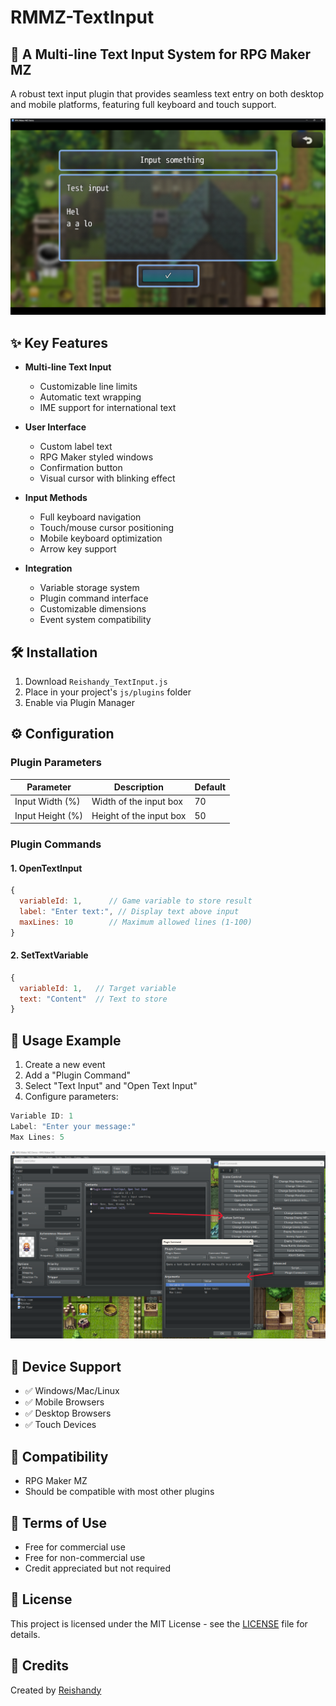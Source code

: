 # RMMZ-TextInput

## 📝 A Multi-line Text Input System for RPG Maker MZ

A robust text input plugin that provides seamless text entry on both desktop and mobile platforms, featuring full keyboard and touch support.

![Showcase](showcase.png)

## ✨ Key Features

- **Multi-line Text Input**
  - Customizable line limits
  - Automatic text wrapping
  - IME support for international text

- **User Interface**
  - Custom label text
  - RPG Maker styled windows
  - Confirmation button
  - Visual cursor with blinking effect

- **Input Methods**
  - Full keyboard navigation
  - Touch/mouse cursor positioning
  - Mobile keyboard optimization
  - Arrow key support

- **Integration**
  - Variable storage system
  - Plugin command interface
  - Customizable dimensions
  - Event system compatibility

## 🛠️ Installation

1. Download `Reishandy_TextInput.js`
2. Place in your project's `js/plugins` folder
3. Enable via Plugin Manager

## ⚙️ Configuration

### Plugin Parameters

| Parameter | Description | Default |
|-----------|-------------|---------|
| Input Width (%) | Width of the input box | 70 |
| Input Height (%) | Height of the input box | 50 |

### Plugin Commands

#### 1. OpenTextInput
```javascript
{
  variableId: 1,      // Game variable to store result
  label: "Enter text:", // Display text above input
  maxLines: 10        // Maximum allowed lines (1-100)
}
```

#### 2. SetTextVariable
```javascript
{
  variableId: 1,   // Target variable
  text: "Content"  // Text to store
}
```

## 📖 Usage Example

1. Create a new event
2. Add a "Plugin Command"
3. Select "Text Input" and "Open Text Input"
4. Configure parameters:
```javascript
Variable ID: 1
Label: "Enter your message:"
Max Lines: 5
```

![Command](command.png)

## 📱 Device Support

- ✅ Windows/Mac/Linux
- ✅ Mobile Browsers
- ✅ Desktop Browsers
- ✅ Touch Devices

## 🤝 Compatibility

- RPG Maker MZ
- Should be compatible with most other plugins

## 📃 Terms of Use

- Free for commercial use
- Free for non-commercial use
- Credit appreciated but not required

## 📄 License

This project is licensed under the MIT License - see the [LICENSE](LICENSE) file for details.

## 🙏 Credits

Created by [Reishandy](https://github.com/Reishandy)
